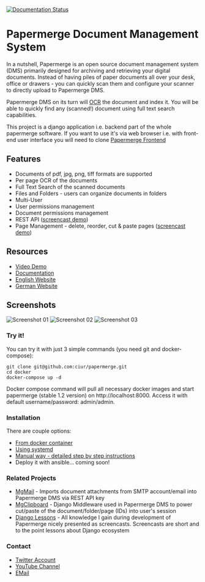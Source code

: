 [![Documentation Status](https://readthedocs.org/projects/papermerge/badge/?version=latest)](https://papermerge.readthedocs.io/en/latest/?badge=latest)

# Papermerge Document Management System

In a nutshell, Papermerge is an open source document management system (DMS) primarily
designed for archiving and retrieving your digital documents. Instead of
having piles of paper documents all over your desk, office or drawers - you
can quickly scan them and configure your scanner to directly upload to
Papermerge DMS.

Papermerge DMS on its turn will
[OCR](https://en.wikipedia.org/wiki/Optical_character_recognition) the
document and index it. You will be able to quickly find any (scanned!)
document using full text search capabilities.

This project is a django application i.e. backend part of the whole papermerge
software. If you want to use it's via web browser i.e. with front-end user
interface you will need to clone [Papermerge
Frontend](https://github.com/ciur/papermerge-js)

## Features
    
* Documents of pdf, jpg, png, tiff formats are supported
* Per page OCR of the documents
* Full Text Search of the scanned documents
* Files and Folders - users can organize documents in folders
* Multi-User
* User permissions management
* Document permissions management
* REST API ([screencast demo](https://vimeo.com/391436134))
* Page Management - delete, reorder, cut & paste pages ([screencast demo](https://www.youtube.com/watch?v=CRhUpPqCI64))

## Resources

 * [Video Demo](https://www.youtube.com/watch?v=U_x8fOhuMTI)
 * [Documentation](https://papermerge.readthedocs.io/)
 * [English Website](https://papermerge.com)
 * [German Website](https://papermerge.de)


## Screenshots

![Screenshot 01](./screenshots/screenshot01.png)
![Screenshot 02](./screenshots/screenshot02.png)
![Screenshot 03](./screenshots/screenshot03.png)

### Try it!

You can try it with just 3 simple commands (you need git and docker-compose):

    git clone git@github.com:ciur/papermerge.git
    cd docker
    docker-compose up -d

Docker compose command will pull all necessary docker images and start
papermerge (stable 1.2 version) on http://localhost:8000. Access it with
default username/password: admin/admin.

### Installation

There are couple options:
    
* [From docker container](https://papermerge.readthedocs.io/en/latest/installation/docker.html)
* [Using systemd](https://papermerge.readthedocs.io/en/latest/installation/systemd.html)
* [Manual way - detailed step by step instructions](https://papermerge.readthedocs.io/en/latest/installation/manual_way.html)
* Deploy it with ansible... coming soon!

### Related Projects

* [MgMail](https://github.com/papermerge/mg-mail) - Imports document attachments from SMTP account/email into Papermerge DMS via REST API key
* [MgClipboard](https://github.com/papermerge/mg-clipboard) - Django Middleware used in Papermerge DMS to power cut/paste of the document/folder/page (IDs) into user's session
* [Django Lessons](https://django-lessons.com) - All knowledge I gain during development of Papermerge nicely presented as screencasts. Screencasts are short and to the point lessons about Django ecosystem


### Contact 

* [Twitter Account](https://twitter.com/papermerge)
* [YouTube Channel](https://www.youtube.com/channel/UC8KjEsDexEERBw_-VyDbWDg)
* [EMail](mailto:eugen@papermerge.com)


